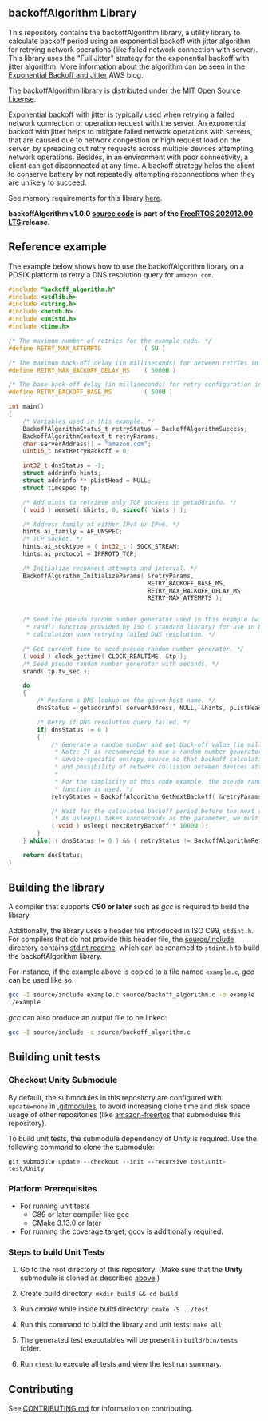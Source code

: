 ## backoffAlgorithm Library

This repository contains the backoffAlgorithm library, a utility library to calculate backoff period using an exponential backoff with jitter algorithm for retrying network operations (like failed network connection with server). 
This library uses the "Full Jitter" strategy for the exponential backoff with jitter algorithm.
More information about the algorithm can be seen in the [Exponential Backoff and Jitter](https://aws.amazon.com/blogs/architecture/exponential-backoff-and-jitter/) AWS blog. 

The backoffAlgorithm library is distributed under the [MIT Open Source License](LICENSE).

Exponential backoff with jitter is typically used when retrying a failed network
connection or operation request with the server. An exponential backoff with jitter helps to
mitigate failed network operations with servers, that are caused due to network congestion or high request load on
the server, by spreading out retry requests across multiple devices attempting network operations.
Besides, in an environment with poor connectivity, a client can get disconnected at any time. 
A backoff strategy helps the client to conserve battery by not repeatedly attempting reconnections when they are
unlikely to succeed.

See memory requirements for this library [here](./docs/doxygen/include/size_table.md).

**backoffAlgorithm v1.0.0 [source code](https://github.com/FreeRTOS/backoffAlgorithm/tree/v1.0.0/source) is part of the [FreeRTOS 202012.00 LTS](https://github.com/FreeRTOS/FreeRTOS-LTS/tree/202012.00-LTS) release.**

## Reference example

The example below shows how to use the backoffAlgorithm library on a POSIX platform to retry a DNS resolution query for `amazon.com`.

```c
#include "backoff_algorithm.h"
#include <stdlib.h>
#include <string.h>
#include <netdb.h>
#include <unistd.h>
#include <time.h>

/* The maximum number of retries for the example code. */
#define RETRY_MAX_ATTEMPTS            ( 5U )

/* The maximum back-off delay (in milliseconds) for between retries in the example. */
#define RETRY_MAX_BACKOFF_DELAY_MS    ( 5000U )

/* The base back-off delay (in milliseconds) for retry configuration in the example. */
#define RETRY_BACKOFF_BASE_MS         ( 500U )

int main()
{
    /* Variables used in this example. */
    BackoffAlgorithmStatus_t retryStatus = BackoffAlgorithmSuccess;
    BackoffAlgorithmContext_t retryParams;
    char serverAddress[] = "amazon.com";
    uint16_t nextRetryBackoff = 0;

    int32_t dnsStatus = -1;
    struct addrinfo hints;
    struct addrinfo ** pListHead = NULL;
    struct timespec tp;

    /* Add hints to retrieve only TCP sockets in getaddrinfo. */
    ( void ) memset( &hints, 0, sizeof( hints ) );

    /* Address family of either IPv4 or IPv6. */
    hints.ai_family = AF_UNSPEC;
    /* TCP Socket. */
    hints.ai_socktype = ( int32_t ) SOCK_STREAM;
    hints.ai_protocol = IPPROTO_TCP;

    /* Initialize reconnect attempts and interval. */
    BackoffAlgorithm_InitializeParams( &retryParams,
                                       RETRY_BACKOFF_BASE_MS,
                                       RETRY_MAX_BACKOFF_DELAY_MS,
                                       RETRY_MAX_ATTEMPTS );


    /* Seed the pseudo random number generator used in this example (with call to
     * rand() function provided by ISO C standard library) for use in backoff period
     * calculation when retrying failed DNS resolution. */

    /* Get current time to seed pseudo random number generator. */
    ( void ) clock_gettime( CLOCK_REALTIME, &tp );
    /* Seed pseudo random number generator with seconds. */
    srand( tp.tv_sec );

    do
    {
        /* Perform a DNS lookup on the given host name. */
        dnsStatus = getaddrinfo( serverAddress, NULL, &hints, pListHead );

        /* Retry if DNS resolution query failed. */
        if( dnsStatus != 0 )
        {
            /* Generate a random number and get back-off value (in milliseconds) for the next retry.
             * Note: It is recommended to use a random number generator that is seeded with
             * device-specific entropy source so that backoff calculation across devices is different
             * and possibility of network collision between devices attempting retries can be avoided.
             *
             * For the simplicity of this code example, the pseudo random number generator, rand()
             * function is used. */
            retryStatus = BackoffAlgorithm_GetNextBackoff( &retryParams, rand(), &nextRetryBackoff );

            /* Wait for the calculated backoff period before the next retry attempt of querying DNS.
             * As usleep() takes nanoseconds as the parameter, we multiply the backoff period by 1000. */
            ( void ) usleep( nextRetryBackoff * 1000U );
        }
    } while( ( dnsStatus != 0 ) && ( retryStatus != BackoffAlgorithmRetriesExhausted ) );

    return dnsStatus;
}
```

## Building the library

A compiler that supports **C90 or later** such as *gcc* is required to build the library.

Additionally, the library uses a header file introduced in ISO C99, `stdint.h`. For compilers that do not provide this header file, the [source/include](source/include) directory contains [stdint.readme](source/include/stdint.readme), which can be renamed to `stdint.h` to
build the backoffAlgorithm library.

For instance, if the example above is copied to a file named `example.c`, *gcc* can be used like so:
```bash
gcc -I source/include example.c source/backoff_algorithm.c -o example
./example
```

*gcc* can also produce an output file to be linked:
```bash
gcc -I source/include -c source/backoff_algorithm.c
```

## Building unit tests

### Checkout Unity Submodule
By default, the submodules in this repository are configured with `update=none` in [.gitmodules](.gitmodules), to avoid increasing clone time and disk space usage of other repositories (like [amazon-freertos](https://github.com/aws/amazon-freertos) that submodules this repository).

To build unit tests, the submodule dependency of Unity is required. Use the following command to clone the submodule:
```
git submodule update --checkout --init --recursive test/unit-test/Unity
```

### Platform Prerequisites

- For running unit tests
    - C89 or later compiler like gcc
    - CMake 3.13.0 or later
- For running the coverage target, gcov is additionally required.

### Steps to build Unit Tests

1. Go to the root directory of this repository. (Make sure that the **Unity** submodule is cloned as described [above](#checkout-unity-submodule).)

1. Create build directory: `mkdir build && cd build`

1. Run *cmake* while inside build directory: `cmake -S ../test`

1. Run this command to build the library and unit tests: `make all`

1. The generated test executables will be present in `build/bin/tests` folder.

1. Run `ctest` to execute all tests and view the test run summary.

## Contributing

See [CONTRIBUTING.md](./.github/CONTRIBUTING.md) for information on contributing.

